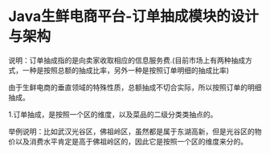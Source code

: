 # Java生鲜电商平台-订单抽成模块的设计与架构

说明：订单抽成指的是向卖家收取相应的信息服务费.(目前市场上有两种抽成方式，一种是按照总额的抽成比率，另外一种是按照订单明细的抽成比率)

由于生鲜电商的垂直领域的特殊性质，总额抽成不切合实际，所以按照订单的明细抽成。

1.订单抽成，是按照一个区的维度，以及菜品的二级分类类抽点的。

举例说明：比如武汉光谷区，佛祖岭区，虽然都是属于东湖高新，但是光谷区的物价以及消费水平肯定是高于佛祖岭区的，因此它是按照一个区的维度来分的。